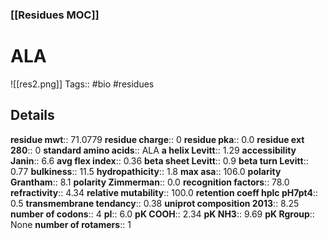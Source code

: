 ### [[Residues MOC]]
# ALA
![[res2.png]]
Tags:: #bio #residues
## Details
**residue mwt**:: 71.0779
**residue charge**:: 0
**residue pka**:: 0.0
**residue ext 280**:: 0
**standard amino acids**:: ALA
**a helix Levitt**:: 1.29
**accessibility Janin**:: 6.6
**avg flex index**:: 0.36
**beta sheet Levitt**:: 0.9
**beta turn Levitt**:: 0.77
**bulkiness**:: 11.5
**hydropathicity**:: 1.8
**max asa**:: 106.0
**polarity Grantham**:: 8.1
**polarity Zimmerman**:: 0.0
**recognition factors**:: 78.0
**refractivity**:: 4.34
**relative mutability**:: 100.0
**retention coeff hplc pH7pt4**:: 0.5
**transmembrane tendancy**:: 0.38
**uniprot composition 2013**:: 8.25
**number of codons**:: 4
**pI**:: 6.0
**pK COOH**:: 2.34
**pK NH3**:: 9.69
**pK Rgroup**:: None
**number of rotamers**:: 1
